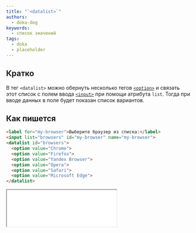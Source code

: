 ```yaml
---
title: "`<datalist>`"
authors:
  - doka-dog
keywords:
  - список значений
tags:
  - doka
  - placeholder
---
```


## Кратко

В тег `<datalist>` можно обернуть несколько тегов [`<option>`](/html/option) и связать этот список с полем ввода [`<input>`](/html/input) при помощи атрибута `list`. Тогда при вводе данных в поле будет показан список вариантов.

## Как пишется

```html
<label for="my-browser">Выберите браузер из списка:</label>
<input list="browsers" id="my-browser" name="my-browser">
<datalist id="browsers">
  <option value="Chrome">
  <option value="Firefox">
  <option value="Yandex Browser">
  <option value="Opera">
  <option value="Safari">
  <option value="Microsoft Edge">
</datalist>
```

<iframe title="Выпадающий список со списком браузеров" src="demos/browsers/" height="100"></iframe>
